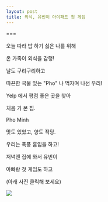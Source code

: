 ```yaml
---
layout: post
title: 외식, 유빈이 아이패드 첫 게임
---
```

===

오늘 따라 밥 하기 싫은 나를 위해

온 가족이 외식을 감행!

날도 구리구리하고

따끈한 국물 있는 "Pho" 나 먹자며 나선 우리!

Yelp 에서 평점 좋은 곳을 찾아 

처음 가 본 집.

Pho Minh

맛도 있었고, 양도 적당.

우리는 폭풍 흡입을 하고!

저녁엔 집에 와서 유빈이

아빠랑 첫 게임도 하고 

(아래 사진 클릭해 보세요)

[![](https://dl.dropboxusercontent.com/u/9792864/K-001.jpg)](https://goo.gl/photos/KiyHi5bTv498LZ8L8)
